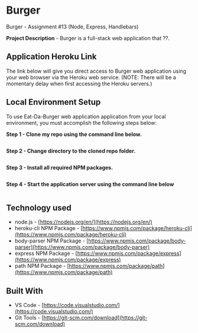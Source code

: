 # Burger
 Burger - Assignment #13 (Node, Express, Handlebars)
 <p></p>
 
**Project Description** - Burger is a full-stack web application that ??.

## Application Heroku Link
The link below will give you direct access to Burger web application using your web browser via the Heroku web service. (NOTE: There will be a momentary delay when first accessing the Heroku servers.)

<!-- Heroku References:https://dashboard.heroku.com/apps/boiling-gorge-37538  -->


## Local Environment Setup
To use Eat-Da-Burger web application application from your local environment, you must accomplish the following steps below:

**Step 1 - Clone my repo using the command line below.**
```

```
**Step 2 - Change directory to the cloned repo folder.**
```

```
**Step 3 - Install all required NPM packages.**
```

```
**Step 4 - Start the application server using the command line below**
```

```

## Technology used
- node.js - [https://nodejs.org/en/](https://nodejs.org/en/)
- heroku-cli NPM Package - [https://www.npmjs.com/package/heroku-cli](https://www.npmjs.com/package/heroku-cli)
- body-parser NPM Package - [https://www.npmjs.com/package/body-parser](https://www.npmjs.com/package/body-parser)
- express NPM Package - [https://www.npmjs.com/package/express](https://www.npmjs.com/package/express)
- path NPM Package - [https://www.npmjs.com/package/path](https://www.npmjs.com/package/path)

<!--
- node.js - [https://nodejs.org/en/](https://nodejs.org/en/)
- mysql NPM Package - [https://www.npmjs.com/package/mysql](https://www.npmjs.com/package/mysql)
- inquirer NPM Package - [https://www.npmjs.com/package/inquirer](https://www.npmjs.com/package/inquirer)
- cli-table NPM Package - [https://www.npmjs.com/package/cli-table](https://www.npmjs.com/package/cli-table)
- heroku-cli NPM Package - [https://www.npmjs.com/package/heroku-cli](https://www.npmjs.com/package/heroku-cli)
- express NPM Package - [https://www.npmjs.com/package/express](https://www.npmjs.com/package/express)
- path - [https://www.npmjs.com/package/path](https://www.npmjs.com/package/path)
- body-parser NPM Package - [https://www.npmjs.com/package/body-parser](https://www.npmjs.com/package/body-parser)
-->

## Built With

* VS Code - [https://code.visualstudio.com/](https://code.visualstudio.com/)
* Git Tools - [https://git-scm.com/download](https://git-scm.com/download)